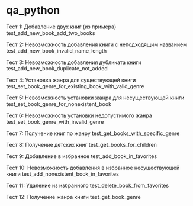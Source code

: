 # qa_python

Тест 1: Добавление двух книг (из примера)
    test_add_new_book_add_two_books
       
Тест 2: Невозможность добавления книги с неподходящим названием
    test_add_new_book_invalid_name_length
        
Тест 3: Невозможность добавления дубликата книги
    test_add_new_book_duplicate_not_added
        
Тест 4: Установка жанра для существующей книги
    test_set_book_genre_for_existing_book_with_valid_genre
        
Тест 5: Невозможность установки жанра для несуществующей книги
    test_set_book_genre_for_nonexistent_book
        
Тест 6: Невозможность установки недопустимого жанра
    test_set_book_genre_with_invalid_genre
        
Тест 7: Получение книг по жанру
    test_get_books_with_specific_genre
        
Тест 8: Получение детских книг 
    test_get_books_for_children
        
Тест 9: Добавление в избранное
    test_add_book_in_favorites
       
Тест 10: Невозможность добавления в избранное несуществующей книги
    test_add_nonexistent_book_in_favorites
        
Тест 11: Удаление из избранного
    test_delete_book_from_favorites
        
Тест 12: Получение жанра книги
    test_get_book_genre   